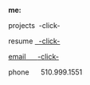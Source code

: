 **me:**

projects
 &nbsp;-click-

resume
<a href="test.docx" download> &nbsp;  -click-
 
email
&nbsp; &nbsp;&nbsp;&nbsp;<a href="mailto:bharat_nair@hotmail.com">-click-</a><br>


phone
 &nbsp;  &nbsp;  &nbsp;510.999.1551


